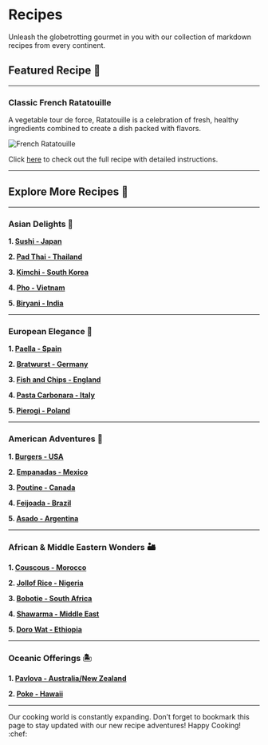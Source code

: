 # Recipes

Unleash the globetrotting gourmet in you with our collection of markdown recipes from every continent.

## Featured Recipe :star2:

---

### **Classic French Ratatouille**

A vegetable tour de force, Ratatouille is a celebration of fresh, healthy ingredients combined to create a dish packed with flavors.

![French Ratatouille](https://source.unsplash.com/random/?ratatouille)

Click [here](/recipes/ratatouille) to check out the full recipe with detailed instructions.

---

## Explore More Recipes :mag_right:

---

### Asian Delights :rice_scene:

**1. [Sushi - Japan](/recipes/sushi)**

**2. [Pad Thai - Thailand](/recipes/pad-thai)**

**3. [Kimchi - South Korea](/recipes/kimchi)**

**4. [Pho - Vietnam](/recipes/pho)**

**5. [Biryani - India](/recipes/biryani)**

---

### European Elegance :european_castle:

**1. [Paella - Spain](/recipes/paella)**

**2. [Bratwurst - Germany](/recipes/bratwurst)**

**3. [Fish and Chips - England](/recipes/fish-and-chips)**

**4. [Pasta Carbonara - Italy](/recipes/pasta-carbonara)**

**5. [Pierogi - Poland](/recipes/pierogi)**

---

### American Adventures :statue_of_liberty:

**1. [Burgers - USA](/recipes/burgurs)**

**2. [Empanadas - Mexico](/recipes/empanadas)**

**3. [Poutine - Canada](/recipes/poutine)**

**4. [Feijoada - Brazil](/recipes/feijoada)**

**5. [Asado - Argentina](/recipes/asado)**

---

### African & Middle Eastern Wonders :desert:

**1. [Couscous - Morocco](/recipes/couscous)**

**2. [Jollof Rice - Nigeria](/recipes/jollof-rice)**

**3. [Bobotie - South Africa](/recipes/bobotie)**

**4. [Shawarma - Middle East](/recipes/shawarma)**

**5. [Doro Wat - Ethiopia](/recipes/doro-wat)**

---

### Oceanic Offerings :desert_island:

**1. [Pavlova - Australia/New Zealand](/recipes/pavlova)**

**2. [Poke - Hawaii](/recipes/poke)**

---
Our cooking world is constantly expanding. Don’t forget to bookmark this page to stay updated with our new recipe adventures! Happy Cooking! :chef: